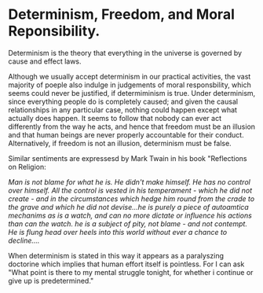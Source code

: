 # Determinism, Freedom, and Moral Reponsibility.

Determinism is the theory that everything in the universe is governed by cause and effect laws. 

Although we usually accept determinism in our practical activities, the vast majority of poeple also indulge in judgements of moral responsbility, which seems could never be justified, if determiminism is true. Under determinism, since everything people do is completely caused; and given the causal relationships in any particular case, nothing could happen except what actually does happen. It seems to follow that nobody can ever act differently from the way he acts, and hence that freedom must be an illusion and that human beings are never properly accountable for their conduct. Alternatively, if freedom is not an illusion, determinism  must be false. 

Similar sentiments are expressesd by Mark Twain in his book "Reflections on Religion:

*Man is not blame for what he is. He didn't make himself. He has no control over himself. All the control is vested in his temperament - which he did not create - and in the circumstances which hedge  him round from the crade to the grave and which he did not devise...he is purely a piece of autoamtica mechanims as is a watch, and  can no more dictate or influence his actions than can the watch. he is a subject of pity, not blame - and not contempt. He is flung head over heels into this world without ever a chance to decline....*

When determinism is stated in this way it appears as a paralyszing doctorine which implies that human effort itself is pointless. For I can ask "What point is there to my mental struggle tonight, for whether i continue or give up is predetermined."



